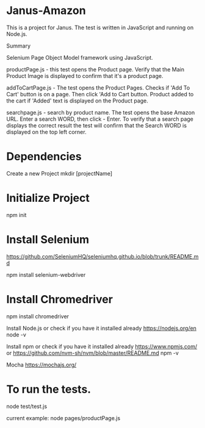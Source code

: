 # Janus-Amazon

This is a project for Janus. The test is written in JavaScript and running on Node.js.

Summary

Selenium Page Object Model framework using JavaScript.

productPage.js - this test opens the Product page. Verify that the Main Product Image is displayed to confirm that it's a product page. 

addToCartPage.js  - The test opens the Product Pages. Checks if 'Add To Cart' button is on a page. Then click 'Add to Cart button. Product added to the cart if 'Added' text is displayed on the Product page. 

searchpage.js -  search by product name. The test opens the base Amazon URL. Enter a search WORD, then click - Enter. To verify that a search page displays the correct result the test will confirm that the Search WORD is displayed on the top left corner. 





# Dependencies

Create a new Project 
mkdir [projectName]

# Initialize Project 

npm init 

# Install Selenium
https://github.com/SeleniumHQ/seleniumhq.github.io/blob/trunk/README.md

npm install selenium-webdriver

# Install Chromedriver

npm install chromedriver


Install Node.js  or check if you have it installed already 
https://nodejs.org/en 
node -v

Install npm or check if you have it installed already 
https://www.npmjs.com/ or https://github.com/nvm-sh/nvm/blob/master/README.md
npm -v 

Mocha 
https://mochajs.org/



# To run the tests.

node test/test.js 

current example:    node pages/productPage.js

